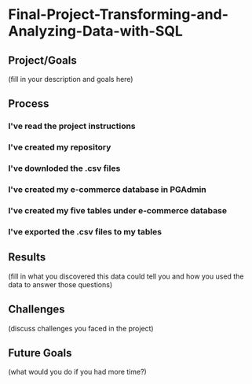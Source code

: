 # Final-Project-Transforming-and-Analyzing-Data-with-SQL

## Project/Goals
(fill in your description and goals here)

## Process
### I've read the project instructions
### I've created my repository
### I've downloded the .csv files 
### I've created my e-commerce database in PGAdmin
### I've created my five tables under e-commerce database
### I've exported the .csv files to my tables


## Results
(fill in what you discovered this data could tell you and how you used the data to answer those questions)

## Challenges 
(discuss challenges you faced in the project)

## Future Goals
(what would you do if you had more time?)

